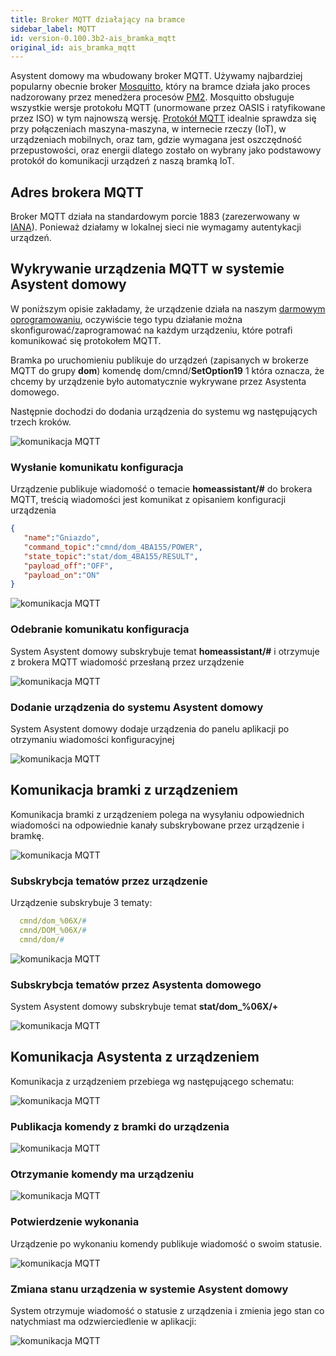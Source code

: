 ```yaml
---
title: Broker MQTT działający na bramce
sidebar_label: MQTT
id: version-0.100.3b2-ais_bramka_mqtt
original_id: ais_bramka_mqtt
---
```


Asystent domowy ma wbudowany broker MQTT.
Używamy najbardziej popularny obecnie broker [Mosquitto](https://mosquitto.org/), który na bramce działa jako proces nadzorowany przez menedżera procesów [PM2](http://pm2.keymetrics.io/).
Mosquitto obsługuje wszystkie wersje protokołu MQTT (unormowane przez OASIS i ratyfikowane przez ISO) w tym najnowszą wersję. [Protokół MQTT](https://pl.wikipedia.org/wiki/MQTT) idealnie sprawdza się przy połączeniach maszyna-maszyna, w internecie rzeczy (IoT), w urządzeniach mobilnych, oraz tam, gdzie wymagana jest oszczędność przepustowości, oraz energii dlatego zostało on wybrany jako podstawowy protokół do komunikacji urządzeń z naszą bramką IoT.


## Adres brokera MQTT

Broker MQTT działa na standardowym porcie 1883 (zarezerwowany w [IANA](https://www.iana.org/)). Ponieważ działamy w lokalnej sieci nie wymagamy autentykacji urządzeń.


## Wykrywanie urządzenia MQTT w systemie Asystent domowy

W poniższym opisie zakładamy, że urządzenie działa na naszym [darmowym oprogramowaniu](/AIS-docs/docs/en/ais_iot_firmware_index.html), oczywiście tego typu działanie można skonfigurować/zaprogramować na każdym urządzeniu, które potrafi komunikować się protokołem MQTT.

Bramka po uruchomieniu publikuje do urządzeń (zapisanych w brokerze MQTT do grupy **dom**) komendę dom/cmnd/**SetOption19** 1 która oznacza, że chcemy by urządzenie było automatycznie wykrywane przez Asystenta domowego.

Następnie dochodzi do dodania urządzenia do systemu wg następujących trzech kroków.

![komunikacja MQTT](/AIS-docs/img/en/bramka/gate_mqtt_1.png)


### Wysłanie komunikatu konfiguracja

Urządzenie publikuje wiadomość o temacie **homeassistant/#** do brokera MQTT, treścią wiadomości jest komunikat z opisaniem konfiguracji urządzenia

```json
{  
   "name":"Gniazdo",
   "command_topic":"cmnd/dom_4BA155/POWER",
   "state_topic":"stat/dom_4BA155/RESULT",
   "payload_off":"OFF",
   "payload_on":"ON"
}
```


![komunikacja MQTT](/AIS-docs/img/en/bramka/gate_mqtt_2.png)



### Odebranie komunikatu konfiguracja

System Asystent domowy subskrybuje temat **homeassistant/#** i otrzymuje z brokera MQTT wiadomość przesłaną przez urządzenie

![komunikacja MQTT](/AIS-docs/img/en/bramka/gate_mqtt_3.png)


### Dodanie urządzenia do systemu Asystent domowy

System Asystent domowy dodaje urządzenia do panelu aplikacji po otrzymaniu wiadomości konfiguracyjnej

![komunikacja MQTT](/AIS-docs/img/en/bramka/gate_mqtt_4.png)


## Komunikacja bramki z urządzeniem

Komunikacja bramki z urządzeniem polega na wysyłaniu odpowiednich wiadomości na odpowiednie kanały subskrybowane przez urządzenie i bramkę.

![komunikacja MQTT](/AIS-docs/img/en/bramka/gate_mqtt_5.png)


### Subskrybcja tematów przez urządzenie

Urządzenie subskrybuje 3 tematy:

```yaml
  cmnd/dom_%06X/#
  cmnd/DOM_%06X/#
  cmnd/dom/#
```

![komunikacja MQTT](/AIS-docs/img/en/bramka/gate_mqtt_7.png)

### Subskrybcja tematów przez Asystenta domowego

System Asystent domowy subskrybuje temat **stat/dom_%06X/+**

![komunikacja MQTT](/AIS-docs/img/en/bramka/gate_mqtt_8.png)


## Komunikacja Asystenta z urządzeniem

Komunikacja z urządzeniem przebiega wg następującego schematu:

![komunikacja MQTT](/AIS-docs/img/en/bramka/gate_mqtt_9.png)

### Publikacja komendy z bramki do urządzenia

![komunikacja MQTT](/AIS-docs/img/en/bramka/gate_mqtt_10.png)

### Otrzymanie komendy ma urządzeniu

![komunikacja MQTT](/AIS-docs/img/en/bramka/gate_mqtt_11.png)

### Potwierdzenie wykonania

Urządzenie po wykonaniu komendy publikuje wiadomość o swoim statusie.

![komunikacja MQTT](/AIS-docs/img/en/bramka/gate_mqtt_12.png)

### Zmiana stanu urządzenia w systemie Asystent domowy

System otrzymuje wiadomość o statusie z urządzenia i zmienia jego stan co natychmiast ma odzwierciedlenie w aplikacji:

![komunikacja MQTT](/AIS-docs/img/en/bramka/gate_mqtt_13.png)
